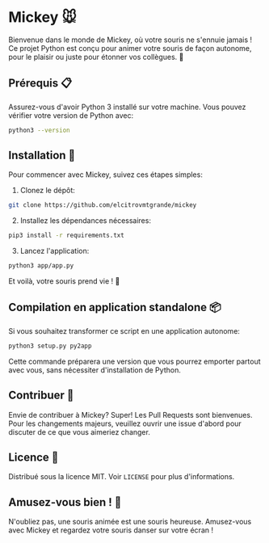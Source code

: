 
# Mickey 🐭

Bienvenue dans le monde de Mickey, où votre souris ne s'ennuie jamais ! Ce projet Python est conçu pour animer votre souris de façon autonome, pour le plaisir ou juste pour étonner vos collègues. 🎉

## Prérequis 📋

Assurez-vous d'avoir Python 3 installé sur votre machine. Vous pouvez vérifier votre version de Python avec:

```bash
python3 --version
```

## Installation 🚀

Pour commencer avec Mickey, suivez ces étapes simples:

1. Clonez le dépôt:
```bash
git clone https://github.com/elcitrovmtgrande/mickey
```

2. Installez les dépendances nécessaires:
```bash
pip3 install -r requirements.txt
```

3. Lancez l'application:
```bash
python3 app/app.py
```

Et voilà, votre souris prend vie ! 🌟

## Compilation en application standalone 📦

Si vous souhaitez transformer ce script en une application autonome:

```bash
python3 setup.py py2app
```

Cette commande préparera une version que vous pourrez emporter partout avec vous, sans nécessiter d'installation de Python.

## Contribuer 🤝

Envie de contribuer à Mickey? Super! Les Pull Requests sont bienvenues. Pour les changements majeurs, veuillez ouvrir une issue d'abord pour discuter de ce que vous aimeriez changer.

## Licence 📄

Distribué sous la licence MIT. Voir `LICENSE` pour plus d'informations.

## Amusez-vous bien ! 🎈

N'oubliez pas, une souris animée est une souris heureuse. Amusez-vous avec Mickey et regardez votre souris danser sur votre écran !
